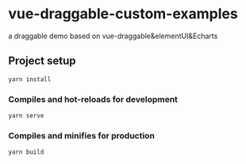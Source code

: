 # vue-draggable-custom-examples
a draggable demo based on vue-draggable&elementUI&Echarts

## Project setup
```
yarn install
```

### Compiles and hot-reloads for development
```
yarn serve
```

### Compiles and minifies for production
```
yarn build
```
